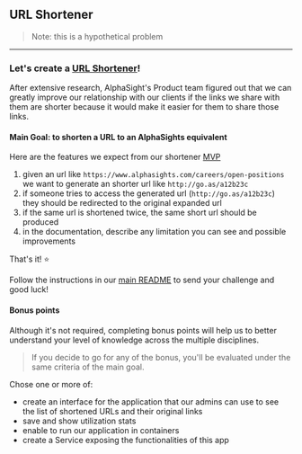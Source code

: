 ## URL Shortener

> Note: this is a hypothetical problem
---
    
### Let's create a [URL Shortener](https://en.wikipedia.org/wiki/URL_shortening)!

After extensive research, AlphaSight's Product team figured out that we can greatly improve our relationship with our 
clients if the links we share with them are shorter because it would make it easier for them to share those links.
 
#### Main Goal: to shorten a URL to an AlphaSights equivalent

Here are the features we expect from our shortener [MVP](https://en.wikipedia.org/wiki/Minimum_viable_product)

1. given an url like `https://www.alphasights.com/careers/open-positions` we want to generate an shorter url like `http://go.as/a12b23c`  
2. if someone tries to access the generated url (`http://go.as/a12b23c`) they should be redirected to the original expanded url
3. if the same url is shortened twice, the same short url should be produced   
4. in the documentation, describe any limitation you can see and possible improvements

That's it! :star:

Follow the instructions in our [main README](../README.md) to send your challenge and good luck!

#### Bonus points

Although it's not required, completing bonus points will help us to better understand your level of knowledge across the multiple
disciplines. 

> If you decide to go for any of the bonus, you'll be evaluated under the same criteria of the main goal.   

Chose one or more of:

* create an interface for the application that our admins can use to see the list of shortened URLs and their original links
* save and show utilization stats 
* enable to run our application in containers
* create a Service exposing the functionalities of this app 



